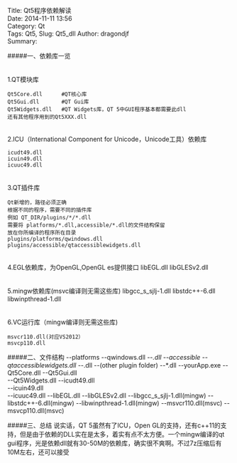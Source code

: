 Title: Qt5程序依赖解读  
Date: 2014-11-11 13:56  
Category: Qt  
Tags: Qt5,
Slug: Qt5_dll 
Author: dragondjf  
Summary:

#####一、依赖库一览


######
1.QT模块库

    Qt5Core.dll      #QT核心库
    Qt5Gui.dll       #QT Gui库
    Qt5Widgets.dll   #QT Widgets库，QT 5中GUI程序基本都需要此dll
    还有其他程序用到的Qt5XXX.dll

######
 2.ICU（International Component for Unicode，Unicode工具）依赖库

    icudt49.dll      
    icuin49.dll     
    icuuc49.dll    

######
3.QT插件库  

    Qt新增的，路径必须正确
    根据不同的程序，需要不同的插件库
    例如 QT_DIR/plugins/*/*.dll
    需要将 platforms/*.dll,accessible/*.dll的文件结构保留
    放在你所编译的程序所在目录
    plugins/platforms/qwindows.dll
    plugins/accessible/qtaccessiblewidgets.dll

######
 4.EGL依赖库，为OpenGL,OpenGL es提供接口
    libEGL.dll
    libGLESv2.dll

######
5.mingw依赖库(msvc编译则无需这些库)
    libgcc_s_sjlj-1.dll
    libstdc++-6.dll
    libwinpthread-1.dll

######
 6.VC运行库（mingw编译则无需这些库)

    msvcr110.dll(对应VS2012）
    msvcp110.dll

#####二、文件结构
    --platforms
           --qwindows.dll
           --*.dll
    --accessible
           --qtaccessiblewidgets.dll
           --*.dll
    --(other plugin folder)
           --*.dll
    --yourApp.exe
    --Qt5Core.dll 
    --Qt5Gui.dll      
    --Qt5Widgets.dll 
    --icudt49.dll      
    --icuin49.dll     
    --icuuc49.dll 
    --libEGL.dll
    --libGLESv2.dll
    --libgcc_s_sjlj-1.dll(mingw)
    --libstdc++-6.dll(mingw)
    --libwinpthread-1.dll(mingw)
    --msvcr110.dll(msvc)
    --msvcp110.dll(msvc)

#####三、总结
说实话，QT 5虽然有了ICU，Open GL的支持，还有c++11的支持，但是由于依赖的DLL实在是太多，着实有点不太方便。一个mingw编译的qt gui程序，光是依赖dll就有30-50M的依赖库，确实很不爽啊。不过7z压缩后有10M左右，还可以接受